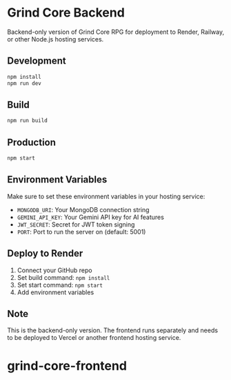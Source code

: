 # Grind Core Backend

Backend-only version of Grind Core RPG for deployment to Render, Railway, or other Node.js hosting services.

## Development

```bash
npm install
npm run dev
```

## Build

```bash
npm run build
```

## Production

```bash
npm start
```

## Environment Variables

Make sure to set these environment variables in your hosting service:

- `MONGODB_URI`: Your MongoDB connection string
- `GEMINI_API_KEY`: Your Gemini API key for AI features
- `JWT_SECRET`: Secret for JWT token signing
- `PORT`: Port to run the server on (default: 5001)

## Deploy to Render

1. Connect your GitHub repo
2. Set build command: `npm install`
3. Set start command: `npm start`
4. Add environment variables

## Note

This is the backend-only version. The frontend runs separately and needs to be deployed to Vercel or another frontend hosting service.
# grind-core-frontend
